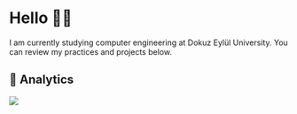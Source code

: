 # Hello  👋🏻
I am currently studying computer engineering at Dokuz Eylül University.
You can review my practices and projects below.

## 📝 Analytics

<p><img  src="https://github-readme-stats.vercel.app/api/top-langs/?username=oguzhankrky&layout=compact&theme=gruvbox"  /></p>


